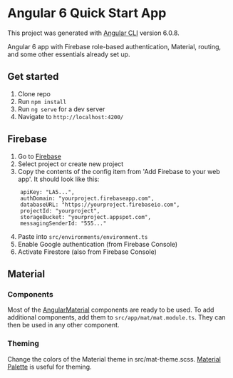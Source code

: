 # Angular 6 Quick Start App

This project was generated with [Angular CLI](https://github.com/angular/angular-cli) version 6.0.8.

Angular 6 app with Firebase role-based authentication, Material, routing, and some other essentials already set up.

## Get started

1. Clone repo
2. Run `npm install`
3. Run `ng serve` for a dev server
4. Navigate to `http://localhost:4200/`

## Firebase

1. Go to [Firebase](https://firebase.google.com/)
2. Select project or create new project
3. Copy the contents of the config item from 'Add Firebase to your web app'.  It should look like this:
```
    apiKey: "LA5...",
    authDomain: "yourproject.firebaseapp.com",
    databaseURL: "https://yourproject.firebaseio.com",
    projectId: "yourproject",
    storageBucket: "yourproject.appspot.com",
    messagingSenderId: "555..."
```
4. Paste into `src/environments/environment.ts`
6. Enable Google authentication (from Firebase Console)
7. Activate Firestore (also from Firebase Console) 

## Material

### Components
Most of the [AngularMaterial](https://material.angular.io/) components are ready to be used.  To add additional components, add them to `src/app/mat/mat.module.ts`.  They can then be used in any other component.

### Theming
Change the colors of the Material theme in src/mat-theme.scss. [Material Palette](https://www.materialpalette.com/) is useful for theming.
